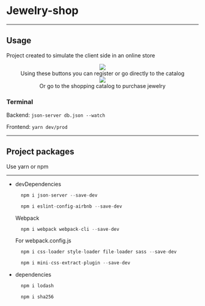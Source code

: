 # Jewelry-shop
___
## Usage
Project created to simulate the client side in an online store

<div align="center" ><img src="https://user-images.githubusercontent.com/64363715/217545871-8862c37c-ab13-4a14-9389-ccbb48b62413.png"/></div>

<div align="center" >Using these buttons you can register or go directly to the catalog</div>



<div align="center" ><img src="https://user-images.githubusercontent.com/64363715/217553462-cb770389-b486-4b68-9f64-5197d1bfb304.png"/></div>
<div align="center" >Or go to the shopping catalog to purchase jewelry</div>

### Terminal
Backend: ```json-server db.json --watch```

Frontend: ```yarn dev/prod```
___
## Project packages
Use yarn or npm
___

- devDependencies
    ```javascript
      npm i json-server --save-dev
    ```

    ```javascript
      npm i eslint-config-airbnb --save-dev
    ```

    Webpack
    ```javascript
      npm i webpack webpack-cli --save-dev
    ```

    For webpack.config.js
    ```javascript
      npm i css-loader style-loader file-loader sass --save-dev
    ```

    ```javascript
      npm i mini-css-extract-plugin --save-dev
    ```
- dependencies
    ```javascript
      npm i lodash
    ```

    ```javascript
      npm i sha256
    ``` 
